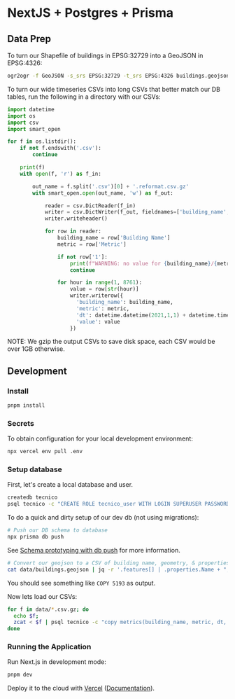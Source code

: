 # NextJS + Postgres + Prisma

## Data Prep

To turn our Shapefile of buildings in EPSG:32729 into a GeoJSON in EPSG:4326:

```bash
ogr2ogr -f GeoJSON -s_srs EPSG:32729 -t_srs EPSG:4326 buildings.geojson shapefile.shp
```

To turn our wide timeseries CSVs into long CSVs that better match our DB tables, run the following in a directory with our CSVs:

```python
import datetime
import os
import csv
import smart_open

for f in os.listdir():
    if not f.endswith('.csv'):
        continue

    print(f)
    with open(f, 'r') as f_in:

        out_name = f.split('.csv')[0] + '.reformat.csv.gz'
        with smart_open.open(out_name, 'w') as f_out:

            reader = csv.DictReader(f_in)
            writer = csv.DictWriter(f_out, fieldnames=['building_name', 'metric', 'dt', 'value'])
            writer.writeheader()

            for row in reader:
                building_name = row['Building Name']
                metric = row['Metric']

                if not row['1']:
                    print(f"WARNING: no value for {building_name}/{metric}")
                    continue

                for hour in range(1, 8761):
                    value = row[str(hour)]
                    writer.writerow({
                      'building_name': building_name,
                      'metric': metric,
                      'dt': datetime.datetime(2021,1,1) + datetime.timedelta(hours=hour),
                      'value': value
                    })
```

NOTE: We gzip the output CSVs to save disk space, each CSV would be over 1GB otherwise.

## Development

### Install

```bash
pnpm install
```

### Secrets

To obtain configuration for your local development environment:

```bash
npx vercel env pull .env
```

### Setup database

First, let's create a local database and user.

```bash
createdb tecnico
psql tecnico -c "CREATE ROLE tecnico_user WITH LOGIN SUPERUSER PASSWORD 'secretpass';"
```

To do a quick and dirty setup of our dev db (not using migrations):

```bash
# Push our DB schema to database
npx prisma db push
```

See [Schema prototyping with db push](https://www.prisma.io/docs/guides/migrate/prototyping-schema-db-push) for more information.

```bash
# Convert our geojson to a CSV of building name, geometry, & properties (without building name) and pipe to postgres database
cat data/buildings.geojson | jq -r '.features[] | .properties.Name + ";" + (.geometry | tojson) + ";" + (del(.properties.Name) | .properties | tojson)' | psql tecnico -c "copy buildings from stdin (delimiter ';');"
```

You should see something like `COPY 5193` as output.

Now lets load our CSVs:

```bash
for f in data/*.csv.gz; do
  echo $f;
  zcat < $f | psql tecnico -c "copy metrics(building_name, metric, dt, value) from stdin (format csv, header)";
done
```

### Running the Application

Run Next.js in development mode:

```bash
pnpm dev
```

Deploy it to the cloud with [Vercel](https://vercel.com/new?utm_source=github&utm_medium=readme&utm_campaign=vercel-examples) ([Documentation](https://nextjs.org/docs/deployment)).
